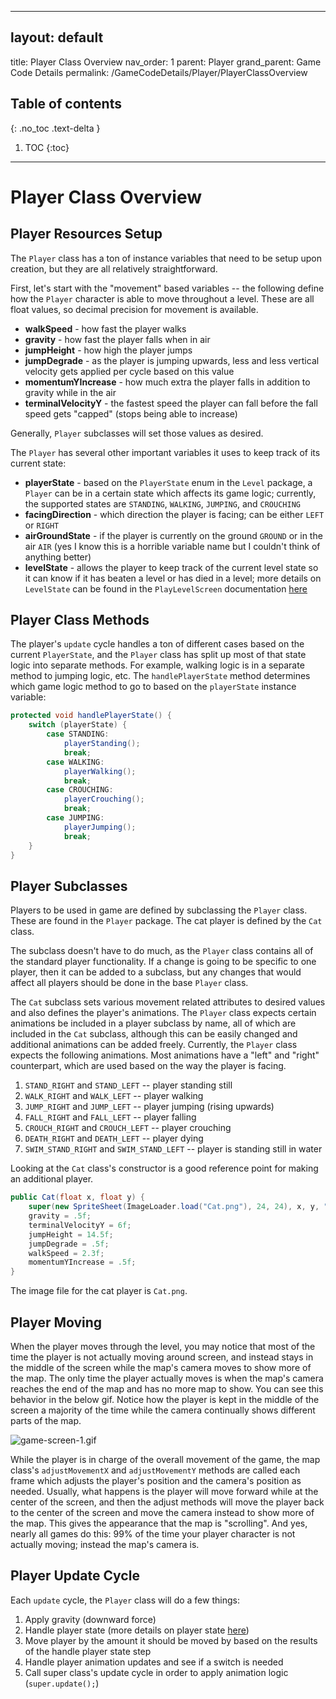
---

## layout: default

title: Player Class Overview
nav_order: 1
parent: Player
grand_parent: Game Code Details
permalink: /GameCodeDetails/Player/PlayerClassOverview

## Table of contents

{: .no_toc .text-delta }


1. TOC
   {:toc}


---

# Player Class Overview

## Player Resources Setup

The `Player` class has a ton of instance variables that need to be setup upon creation, but they are all relatively straightforward.

First, let's start with the "movement" based variables -- the following define how the `Player` character is able to move throughout a level.
These are all float values, so decimal precision for movement is available.

* **walkSpeed** - how fast the player walks
* **gravity** - how fast the player falls when in air
* **jumpHeight** - how high the player jumps
* **jumpDegrade** - as the player is jumping upwards, less and less vertical velocity gets applied per cycle based on this value
* **momentumYIncrease** - how much extra the player falls in addition to gravity while in the air
* **terminalVelocityY** - the fastest speed the player can fall before the fall speed gets "capped" (stops being able to increase)

Generally, `Player` subclasses will set those values as desired.

The `Player` has several other important variables it uses to keep track of its current state:

* **playerState** - based on the `PlayerState` enum in the `Level` package, a `Player` can be in a certain state which affects its game logic; currently, the supported states are `STANDING`, `WALKING`, `JUMPING`, and `CROUCHING`
* **facingDirection** - which direction the player is facing; can be either `LEFT` or `RIGHT`
* **airGroundState** - if the player is currently on the ground `GROUND` or in the air `AIR` (yes I know this is a horrible variable name but I couldn't think of anything better)
* **levelState** - allows the player to keep track of the current level state so it can know if it has beaten a level or has died in a level; more details on `LevelState` can be found in the `PlayLevelScreen` documentation [here](../ScreensSubSections/play-level-screen.md)

## Player Class Methods

The player's `update` cycle handles a ton of different cases based on the current `PlayerState`, and the `Player` class has split up
most of that state logic into separate methods. For example, walking logic is in a separate method to jumping logic, etc. The
`handlePlayerState` method determines which game logic method to go to based on the `playerState` instance variable:

```java
protected void handlePlayerState() {
    switch (playerState) {
        case STANDING:
            playerStanding();
            break;
        case WALKING:
            playerWalking();
            break;
        case CROUCHING:
            playerCrouching();
            break;
        case JUMPING:
            playerJumping();
            break;
    }
}
```

## Player Subclasses

Players to be used in game are defined by subclassing the `Player` class. These are found in the `Player` package.
The cat player is defined by the `Cat` class.

The subclass doesn't have to do much, as the `Player` class contains all of the standard player functionality. If a change is going to be
specific to one player, then it can be added to a subclass, but any changes that would affect all players should be done in the
base `Player` class.

The `Cat` subclass sets various movement related attributes to desired values and also defines the player's animations.
The `Player` class expects certain animations be included in a player subclass by name, all of which are included in the `Cat` subclass,
although this can be easily changed and additional animations can be added freely. Currently, the `Player` class expects the following animations. Most
animations have a "left" and "right" counterpart, which are used based on the way the player is facing.


1. `STAND_RIGHT` and `STAND_LEFT` -- player standing still
2. `WALK_RIGHT` and `WALK_LEFT` -- player walking
3. `JUMP_RIGHT` and `JUMP_LEFT` -- player jumping (rising upwards)
4. `FALL_RIGHT` and `FALL_LEFT` -- player falling
5. `CROUCH_RIGHT` and `CROUCH_LEFT` -- player crouching
6. `DEATH_RIGHT` and `DEATH_LEFT` -- player dying
7. `SWIM_STAND_RIGHT` and `SWIM_STAND_LEFT` -- player is standing still in water

Looking at the `Cat` class's constructor is a good reference point for making an additional player.

```java
public Cat(float x, float y) {
    super(new SpriteSheet(ImageLoader.load("Cat.png"), 24, 24), x, y, "STAND_RIGHT");
    gravity = .5f;
    terminalVelocityY = 6f;
    jumpHeight = 14.5f;
    jumpDegrade = .5f;
    walkSpeed = 2.3f;
    momentumYIncrease = .5f;
}
```

The image file for the cat player is `Cat.png`.

## Player Moving

When the player moves through the level, you may notice that most of the time the player is not actually moving around screen, and instead
stays in the middle of the screen while the map's camera moves to show more of the map. The only time the player actually moves is when
the map's camera reaches the end of the map and has no more map to show. You can see this behavior in the below gif. Notice how the player is kept in the middle
of the screen a majority of the time while the camera continually shows different parts of the map.

 ![game-screen-1.gif](../../../assets/images/playing-level.gif)

While the player is in charge of the overall movement of the game, the map class's `adjustMovementX` and `adjustMovementY` methods are called
each frame which adjusts the player's position and the camera's position as needed. Usually, what happens is the player will move forward
while at the center of the screen, and then the adjust methods will move the player back to the center of the screen and move the camera instead to show more of the map.
This gives the appearance that the map is "scrolling".
And yes, nearly all games do this: 99% of the time your player character is not actually moving; instead the map's camera is.

## Player Update Cycle

Each `update` cycle, the `Player` class will do a few things:


1. Apply gravity (downward force)
2. Handle player state (more details on player state [here](./player-states.md))
3. Move player by the amount it should be moved by based on the results of the handle player state step
4. Handle player animation updates and see if a switch is needed
5. Call super class's update cycle in order to apply animation logic (`super.update();`)



